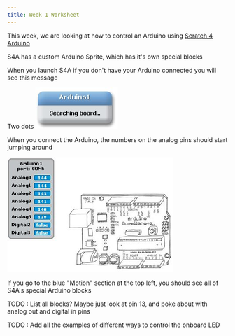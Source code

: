 ```yaml
---
title: Week 1 Worksheet
---
```


This week, we are looking at how to control an Arduino using <a href="http://s4a.cat">Scratch 4 Arduino</a>

S4A has a custom Arduino Sprite, which has it's own special blocks

When you launch S4A if you don't have your Arduino connected you will see this message

Two dots
![S4A Searching](../img/S4A-searchingBoard.jpg "S4A Searching")

When you connect the Arduino, the numbers on the analog pins should start jumping around 

![S4A Arduino Sprite](../img/S4A-sprite.jpg "S4A Arduino Sprite")

If you go to the blue "Motion" section at the top left, you should see all of S4A's special Arduino blocks

TODO : List all blocks? Maybe just look at pin 13, and poke about with analog out and digital in pins

TODO : Add all the examples of different ways to control the onboard LED